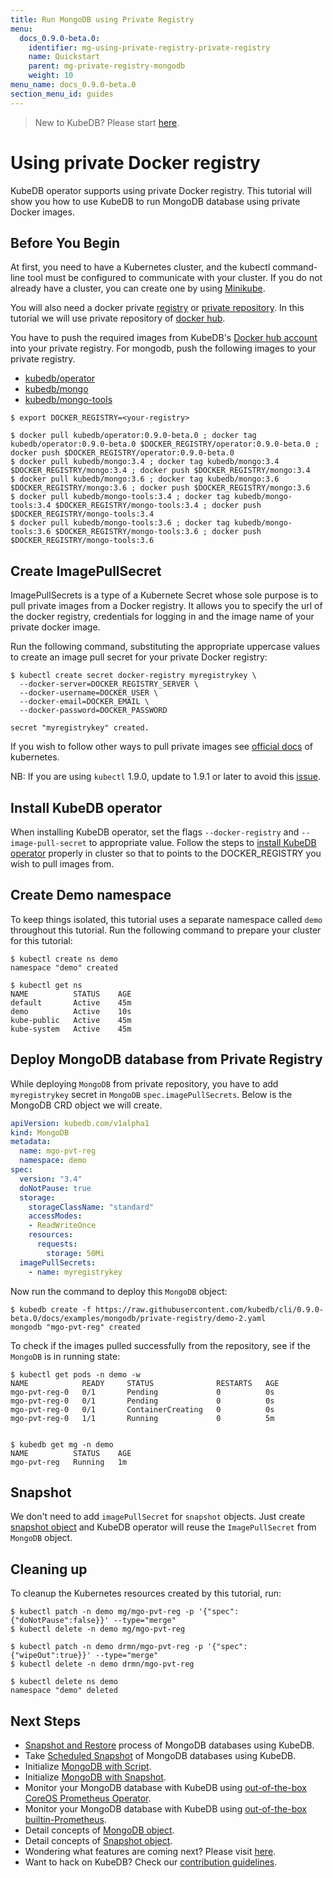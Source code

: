```yaml
---
title: Run MongoDB using Private Registry
menu:
  docs_0.9.0-beta.0:
    identifier: mg-using-private-registry-private-registry
    name: Quickstart
    parent: mg-private-registry-mongodb
    weight: 10
menu_name: docs_0.9.0-beta.0
section_menu_id: guides
---
```


> New to KubeDB? Please start [here](/docs/concepts/README.md).

# Using private Docker registry

KubeDB operator supports using private Docker registry. This tutorial will show you how to use KubeDB to run MongoDB database using private Docker images.

## Before You Begin

At first, you need to have a Kubernetes cluster, and the kubectl command-line tool must be configured to communicate with your cluster. If you do not already have a cluster, you can create one by using [Minikube](https://github.com/kubernetes/minikube).

You will also need a docker private [registry](https://docs.docker.com/registry/) or [private repository](https://docs.docker.com/docker-hub/repos/#private-repositories).  In this tutorial we will use private repository of [docker hub](https://hub.docker.com/).

You have to push the required images from KubeDB's [Docker hub account](https://hub.docker.com/r/kubedb/) into your private registry. For mongodb, push the following images to your private registry.

- [kubedb/operator](https://hub.docker.com/r/kubedb/operator)
- [kubedb/mongo](https://hub.docker.com/r/kubedb/mongo)
- [kubedb/mongo-tools](https://hub.docker.com/r/kubedb/mongo-tools)

```console
$ export DOCKER_REGISTRY=<your-registry>

$ docker pull kubedb/operator:0.9.0-beta.0 ; docker tag kubedb/operator:0.9.0-beta.0 $DOCKER_REGISTRY/operator:0.9.0-beta.0 ; docker push $DOCKER_REGISTRY/operator:0.9.0-beta.0
$ docker pull kubedb/mongo:3.4 ; docker tag kubedb/mongo:3.4 $DOCKER_REGISTRY/mongo:3.4 ; docker push $DOCKER_REGISTRY/mongo:3.4
$ docker pull kubedb/mongo:3.6 ; docker tag kubedb/mongo:3.6 $DOCKER_REGISTRY/mongo:3.6 ; docker push $DOCKER_REGISTRY/mongo:3.6
$ docker pull kubedb/mongo-tools:3.4 ; docker tag kubedb/mongo-tools:3.4 $DOCKER_REGISTRY/mongo-tools:3.4 ; docker push $DOCKER_REGISTRY/mongo-tools:3.4
$ docker pull kubedb/mongo-tools:3.6 ; docker tag kubedb/mongo-tools:3.6 $DOCKER_REGISTRY/mongo-tools:3.6 ; docker push $DOCKER_REGISTRY/mongo-tools:3.6
```

## Create ImagePullSecret

ImagePullSecrets is a type of a Kubernete Secret whose sole purpose is to pull private images from a Docker registry. It allows you to specify the url of the docker registry, credentials for logging in and the image name of your private docker image.

Run the following command, substituting the appropriate uppercase values to create an image pull secret for your private Docker registry:

```console
$ kubectl create secret docker-registry myregistrykey \
  --docker-server=DOCKER_REGISTRY_SERVER \
  --docker-username=DOCKER_USER \
  --docker-email=DOCKER_EMAIL \
  --docker-password=DOCKER_PASSWORD

secret "myregistrykey" created.
```

If you wish to follow other ways to pull private images see [official docs](https://kubernetes.io/docs/concepts/containers/images/) of kubernetes.

NB: If you are using `kubectl` 1.9.0, update to 1.9.1 or later to avoid this [issue](https://github.com/kubernetes/kubernetes/issues/57427).

## Install KubeDB operator

When installing KubeDB operator, set the flags `--docker-registry` and `--image-pull-secret` to appropriate value. Follow the steps to [install KubeDB operator](/docs/setup/install.md) properly in cluster so that to points to the DOCKER_REGISTRY you wish to pull images from.

## Create Demo namespace

To keep things isolated, this tutorial uses a separate namespace called `demo` throughout this tutorial. Run the following command to prepare your cluster for this tutorial:

```console
$ kubectl create ns demo
namespace "demo" created

$ kubectl get ns
NAME          STATUS    AGE
default       Active    45m
demo          Active    10s
kube-public   Active    45m
kube-system   Active    45m
```

## Deploy MongoDB database from Private Registry

While deploying `MongoDB` from private repository, you have to add `myregistrykey` secret in `MongoDB` `spec.imagePullSecrets`.
Below is the MongoDB CRD object we will create.

```yaml
apiVersion: kubedb.com/v1alpha1
kind: MongoDB
metadata:
  name: mgo-pvt-reg
  namespace: demo
spec:
  version: "3.4"
  doNotPause: true
  storage:
    storageClassName: "standard"
    accessModes:
    - ReadWriteOnce
    resources:
      requests:
        storage: 50Mi
  imagePullSecrets:
    - name: myregistrykey
```

Now run the command to deploy this `MongoDB` object:

```console
$ kubedb create -f https://raw.githubusercontent.com/kubedb/cli/0.9.0-beta.0/docs/examples/mongodb/private-registry/demo-2.yaml
mongodb "mgo-pvt-reg" created
```

To check if the images pulled successfully from the repository, see if the `MongoDB` is in running state:

```console
$ kubectl get pods -n demo -w
NAME            READY     STATUS              RESTARTS   AGE
mgo-pvt-reg-0   0/1       Pending             0          0s
mgo-pvt-reg-0   0/1       Pending             0          0s
mgo-pvt-reg-0   0/1       ContainerCreating   0          0s
mgo-pvt-reg-0   1/1       Running             0          5m


$ kubedb get mg -n demo
NAME          STATUS    AGE
mgo-pvt-reg   Running   1m
```

## Snapshot

We don't need to add `imagePullSecret` for `snapshot` objects.
Just create [snapshot object](/docs/guides/mongodb/snapshot/backup-and-restore.md) and KubeDB operator will reuse the `ImagePullSecret` from `MongoDB` object.

## Cleaning up

To cleanup the Kubernetes resources created by this tutorial, run:

```console
$ kubectl patch -n demo mg/mgo-pvt-reg -p '{"spec":{"doNotPause":false}}' --type="merge"
$ kubectl delete -n demo mg/mgo-pvt-reg

$ kubectl patch -n demo drmn/mgo-pvt-reg -p '{"spec":{"wipeOut":true}}' --type="merge"
$ kubectl delete -n demo drmn/mgo-pvt-reg

$ kubectl delete ns demo
namespace "demo" deleted
```

## Next Steps

- [Snapshot and Restore](/docs/guides/mongodb/snapshot/backup-and-restore.md) process of MongoDB databases using KubeDB.
- Take [Scheduled Snapshot](/docs/guides/mongodb/snapshot/scheduled-backup.md) of MongoDB databases using KubeDB.
- Initialize [MongoDB with Script](/docs/guides/mongodb/initialization/using-script.md).
- Initialize [MongoDB with Snapshot](/docs/guides/mongodb/initialization/using-snapshot.md).
- Monitor your MongoDB database with KubeDB using [out-of-the-box CoreOS Prometheus Operator](/docs/guides/mongodb/monitoring/using-coreos-prometheus-operator.md).
- Monitor your MongoDB database with KubeDB using [out-of-the-box builtin-Prometheus](/docs/guides/mongodb/monitoring/using-builtin-prometheus.md).
- Detail concepts of [MongoDB object](/docs/concepts/databases/mongodb.md).
- Detail concepts of [Snapshot object](/docs/concepts/snapshot.md).
- Wondering what features are coming next? Please visit [here](/docs/roadmap.md).
- Want to hack on KubeDB? Check our [contribution guidelines](/docs/CONTRIBUTING.md).
